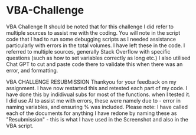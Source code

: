 # VBA-Challenge
VBA Challenge
It should be noted that for this challenge I did refer to multiple sources to assist me with the coding. You will note in the script code that I had to run some debugging scripts as I needed assistance particularly with errors in the total volumes. I have left these in the code.
I referred to multiple sources, generally Stack Overflow with specific questions (such as how to set variables correctly as long etc.)
I also utilised Chat GPT to cut and paste code there to validate this when there was an error, and formatting.


VBA CHALLENGE RESUBMISSION
Thankyou for your feedback on my assignment. I have now restarted this and retested each part of my code. I have done this by indidivual subs for most of the functions. when I tested it. I did use AI to assist me with errors, these were namely due to - error in naming variables, and ensuring % was included. 
Please note: I have called each of the documents for anything I have redone by naming these as "Resubmission" - this is what I have used in the Screenshot and also in the VBA script.
